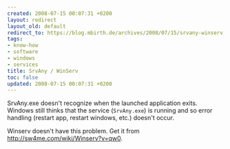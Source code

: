 ```yaml
---
created: 2008-07-15 00:07:31 +0200
layout: redirect
layout_old: default
redirect_to: https://blog.mbirth.de/archives/2008/07/15/srvany-winserv.html
tags:
- know-how
- software
- windows
- services
title: SrvAny / WinServ
toc: false
updated: 2008-07-15 00:07:31 +0200
---
```


SrvAny.exe doesn't recognize when the launched application exits. Windows still thinks that the service (`SrvAny.exe`)
is running and so error handling (restart app, restart windows, etc.) doesn't occur.

Winserv doesn't have this problem. Get it from <http://sw4me.com/wiki/Winserv?v=qw0>.